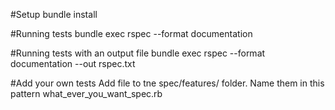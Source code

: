 #Setup
bundle install

#Running tests
bundle exec rspec --format documentation

#Running tests with an output file
bundle exec rspec --format documentation --out rspec.txt

#Add your own tests
Add file to tne spec/features/ folder.  Name them in this pattern what_ever_you_want_spec.rb